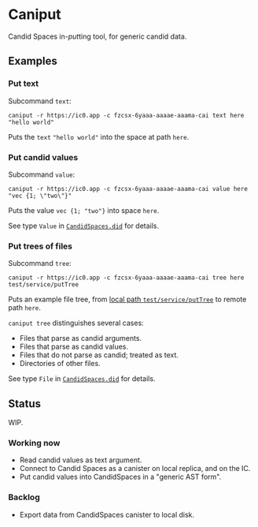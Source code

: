 # Caniput

Candid Spaces in-*put*ting tool, for generic candid data.


## Examples

### Put text

Subcommand `text`:

`caniput -r https://ic0.app -c fzcsx-6yaaa-aaaae-aaama-cai text here "hello world"`

Puts the `text` `"hello world"` into the space at path `here`.

### Put candid values

Subcommand `value`:

`caniput -r https://ic0.app -c fzcsx-6yaaa-aaaae-aaama-cai value here "vec {1; \"two\"}"`

Puts the value `vec {1; "two"}` into space `here`.

See type `Value` in [`CandidSpaces.did`](https://github.com/matthewhammer/candid-spaces/blob/main/CandidSpaces.did) for details.

### Put trees of files

Subcommand `tree`:

`caniput -r https://ic0.app -c fzcsx-6yaaa-aaaae-aaama-cai tree here test/service/putTree`

Puts an example file tree, from [local path `test/service/putTree`](https://github.com/matthewhammer/candid-spaces/tree/main/test/service/putTree) to remote path `here`.

`caniput tree` distinguishes several cases:
 - Files that parse as candid arguments.
 - Files that parse as candid values.
 - Files that do not parse as candid; treated as text.
 - Directories of other files.

See type `File` in [`CandidSpaces.did`](https://github.com/matthewhammer/candid-spaces/blob/main/CandidSpaces.did) for details.


## Status

WIP.

### Working now

- Read candid values as text argument.
- Connect to Candid Spaces as a canister on local replica, and on the IC.
- Put candid values into CandidSpaces in a "generic AST form".

### Backlog

- Export data from CandidSpaces canister to local disk.

